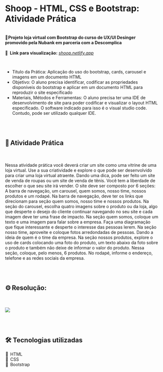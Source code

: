 # Shoop - HTML, CSS e Bootstrap: Atividade Prática

<br>
<b>🔹 Projeto loja virtual com Bootstrap do curso de UX/UI Desinger promovido pela Nubank em parceria com a Descomplica</b>
<br><br>
<b>🔎    Link para visualização:</b> <em><a href="https://shoop1.netlify.app/">shoop.netlify.app</a></em></p>
<br/>

<ul>
  <li>Título da Prática: Aplicação do uso do bootstrap, cards, carousel e imagens em um documento HTML</li>
  <li>Objetivo: O aluno precisa identificar, codificar as propriedades disponíveis do bootstrap e aplicar em um documento HTML para reproduzir o site especificado</li>
  <li>Materiais, Métodos e Ferramentas: O aluno precisa ter uma IDE de desenvolvimento de site para poder codificar e visualizar o layout HTML especificado. O software indicado para isso é o visual
  studio code. Contudo, pode ser utilizado qualquer IDE.</li>
</ul>

<br><br>

<h2>📝  Atividade Prática</h2> <br><br>
Nessa atividade prática você deverá criar um site como uma vitrine de uma loja virtual. Use a sua
criatividade e explore o que pode ser desenvolvido para criar uma loja virtual atraente. Dando uma dica, pode
ser feito um site de venda de roupas ou um site de venda de tênis. Você tem a liberdade de escolher o que seu
site irá vender. O site deve ser composto por 6 seções: A barra de navegação, um carousel, quem somos,
nosso time, nossos produtos e um rodapé. Na barra de navegação, deve ter os links que direcionam para
seção quem somos, nosso time e nossos produtos. Na seção do carousel, escolha quatro imagens sobre o
produto ou da loja, algo que desperte o desejo do cliente continuar navegando no seu site e cada imagem
deve ter uma frase de impacto. Na seção quem somos, coloque um texto e uma imagem para falar sobre a
empresa. Faça uma diagramação que fique interessante e desperte o interesse das pessoas lerem. Na seção
nosso time, aproveite e coloque fotos arredondadas de pessoas. Dando a ideia de quem é o time da empresa.
Na seção nossos produtos, explore o uso de cards colocando uma foto do produto, um texto abaixo da foto
sobre o produto e também não deixe de informar o valor do produto. Nessa seção, coloque, pelo menos, 6
produtos. No rodapé, informe o endereço, telefone e as redes sociais da empresa. 

<br><br>

<h2>⚙️  Resolução:</h2> <br><br>

<img src="https://user-images.githubusercontent.com/101338996/209706951-6897d82f-cbdd-489c-b37c-e7de0e55fc62.png"/>

<br><br>

<h2>🛠️   Tecnologias utilizadas</h2>
 🔺   HTML <br/>
 🔺   CSS <br/>
 🔺   Bootstrap




